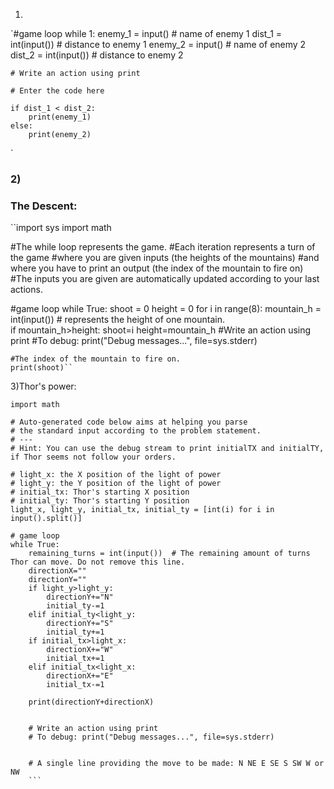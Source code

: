 1) 
`#game loop
while 1:
    enemy_1 = input()  # name of enemy 1
    dist_1 = int(input())  # distance to enemy 1
    enemy_2 = input()  # name of enemy 2
    dist_2 = int(input())  # distance to enemy 2

    # Write an action using print

    # Enter the code here
    
    if dist_1 < dist_2:
        print(enemy_1)
    else:
        print(enemy_2)
`
        
### 2)
### The Descent:
``import sys
import math

#The while loop represents the game.
#Each iteration represents a turn of the game
#where you are given inputs (the heights of the mountains)
#and where you have to print an output (the index of the mountain to fire on)
#The inputs you are given are automatically updated according to your last actions.


#game loop
while True:
    shoot = 0
    height = 0
    for i in range(8):
        mountain_h = int(input())  # represents the height of one mountain.  
        if mountain_h>height:
            shoot=i
            height=mountain_h
    #Write an action using print
    #To debug: print("Debug messages...", file=sys.stderr)

    #The index of the mountain to fire on.
    print(shoot)``
3)Thor's power:
```import sys
import math

# Auto-generated code below aims at helping you parse
# the standard input according to the problem statement.
# ---
# Hint: You can use the debug stream to print initialTX and initialTY, if Thor seems not follow your orders.

# light_x: the X position of the light of power
# light_y: the Y position of the light of power
# initial_tx: Thor's starting X position
# initial_ty: Thor's starting Y position
light_x, light_y, initial_tx, initial_ty = [int(i) for i in input().split()]

# game loop
while True:
    remaining_turns = int(input())  # The remaining amount of turns Thor can move. Do not remove this line.
    directionX=""
    directionY=""
    if light_y>light_y:
        directionY+="N"
        initial_ty-=1
    elif initial_ty<light_y:
        directionY+="S"
        initial_ty+=1
    if initial_tx>light_x:
        directionX+="W"
        initial_tx+=1
    elif initial_tx<light_x:
        directionX+="E"
        initial_tx-=1
    
    print(directionY+directionX)    
   

    # Write an action using print
    # To debug: print("Debug messages...", file=sys.stderr)


    # A single line providing the move to be made: N NE E SE S SW W or NW
    ```
